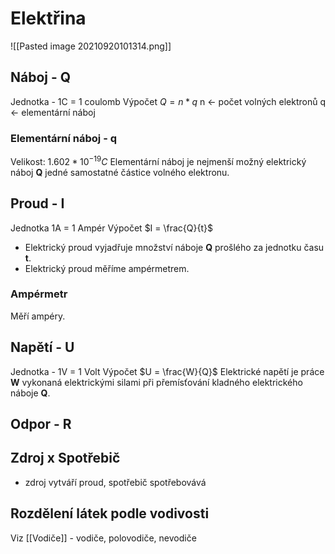 # Elektřina
![[Pasted image 20210920101314.png]]
## Náboj - Q
Jednotka - 1C = 1 coulomb
Výpočet $Q = n * q$
n <- počet volných elektronů
q <- elementární náboj
### Elementární náboj - q
Velikost: $1.602 * 10^{-19} C$
Elementární náboj je nejmenší možný elektrický náboj **Q** jedné samostatné částice volného elektronu.
## Proud - I
Jednotka 1A = 1 Ampér
Výpočet $I = \frac{Q}{t}$
- Elektrický proud vyjadřuje množství náboje **Q** prošlého za jednotku času **t**.
- Elektrický proud měříme ampérmetrem.
### Ampérmetr
Měří ampéry.
## Napětí - U
Jednotka - 1V = 1 Volt
Výpočet $U = \frac{W}{Q}$
Elektrické napětí je práce **W** vykonaná elektrickými silami při přemísťování kladného elektrického náboje **Q**.
## Odpor - R
## Zdroj x Spotřebič
- zdroj vytváří proud, spotřebič spotřebovává
## Rozdělení látek podle vodivosti
Viz [[Vodiče]] - vodiče, polovodiče, nevodiče